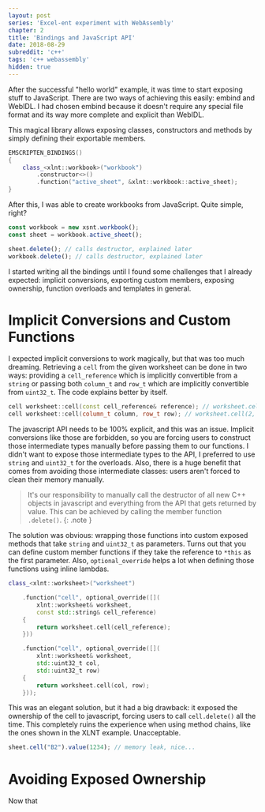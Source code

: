 ```yaml
---
layout: post
series: 'Excel-ent experiment with WebAssembly'
chapter: 2
title: 'Bindings and JavaScript API'
date: 2018-08-29
subreddit: 'c++'
tags: 'c++ webassembly'
hidden: true
---
```


After the successful "hello world" example, it was time to start exposing stuff to JavaScript. There are two ways of achieving this easily: embind and WebIDL. I had chosen embind because it doesn't require any special file format and its way more complete and explicit than WebIDL.

<!-- more -->

This magical library allows exposing classes, constructors and methods by simply defining their exportable members.

```cpp
EMSCRIPTEN_BINDINGS()
{
    class_<xlnt::workbook>("workbook")
        .constructor<>()
        .function("active_sheet", &xlnt::workbook::active_sheet);
}
```

After this, I was able to create workbooks from JavaScript. Quite simple, right?

```js
const workbook = new xsnt.workbook();
const sheet = workbook.active_sheet();

sheet.delete(); // calls destructor, explained later
workbook.delete(); // calls destructor, explained later
```

I started writing all the bindings until I found some challenges that I already expected: implicit conversions, exporting custom members, exposing ownership, function overloads and templates in general.

# Implicit Conversions and Custom Functions

I expected implicit conversions to work magically, but that was too much dreaming. Retrieving a `cell` from the given worksheet can be done in two ways: providing a `cell_reference` which is implicitly convertible from a `string` or passing both `column_t` and `row_t` which are implicitly convertible from `uint32_t`.
The code explains better by itself.

```cpp
cell worksheet::cell(const cell_reference& reference); // worksheet.cell("B2")
cell worksheet::cell(column_t column, row_t row); // worksheet.cell(2, 2)
```

The javascript API needs to be 100% explicit, and this was an issue. Implicit conversions like those are forbidden, so you are forcing users to construct those intermediate types manually before passing them to our functions.
I didn't want to expose those intermediate types to the API, I preferred to use `string` and `uint32_t` for the overloads. Also,  there is a huge benefit that comes from avoiding those intermediate classes: users aren't forced to clean their memory manually.

> It's our responsibility to manually call the destructor of all new C++ objects in javascript and everything from the API that gets returned by value. This can be achieved by calling the member function `.delete()`.
{: .note }

The solution was obvious: wrapping those functions into custom exposed methods that take `string` and `uint32_t` as parameters. Turns out that you can define custom member functions if they take the reference to `*this` as the first parameter. Also, `optional_override` helps a lot when defining those functions using inline lambdas.

```cpp
class_<xlnt::worksheet>("worksheet")

    .function("cell", optional_override([](
        xlnt::worksheet& worksheet,
        const std::string& cell_reference)
    {
        return worksheet.cell(cell_reference);
    }))

    .function("cell", optional_override([](
        xlnt::worksheet& worksheet,
        std::uint32_t col,
        std::uint32_t row)
    {
        return worksheet.cell(col, row);
    }));
```

This was an elegant solution, but it had a big drawback: it exposed the ownership of the cell to javascript, forcing users to call `cell.delete()` all the time. This completely ruins the experience when using method chains, like the ones shown in the XLNT example. Unacceptable.

```js
sheet.cell("B2").value(1234); // memory leak, nice...
```

# Avoiding Exposed Ownership

Now that 
